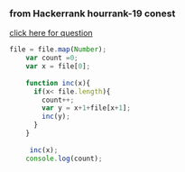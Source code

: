 ### from Hackerrank hourrank-19 conest

[click here for question](https://www.hackerrank.com/contests/hourrank-19/challenges/recover-the-array)
```js
file = file.map(Number);
    var count =0;
    var x = file[0];
   
    function inc(x){
      if(x< file.length){
        count++;
        var y = x+1+file[x+1];
        inc(y);
      }
    }
    
     inc(x);
    console.log(count);
```
